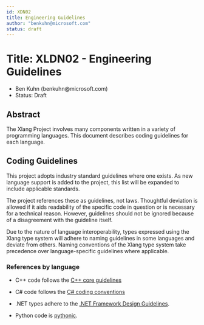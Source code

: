 ```yaml
---
id: XDN02
title: Engineering Guidelines
author: "benkuhn@microsoft.com"
status: draft
---
```


# Title: XLDN02 - Engineering Guidelines
* Ben Kuhn (benkuhn\@microsoft.com)
* Status: Draft

## Abstract

The Xlang Project involves many components written in a variety of programming languages. This document describes coding guidelines for each language.

## Coding Guidelines

This project adopts industry standard guidelines where one exists. As new language support is added to the project, this list will be expanded to include applicable standards. 

The project references these as guidelines, not laws. Thoughtful deviation is allowed if it aids readability of the specific code in question or is necessary for a technical reason. However, guidelines should not be ignored because of a disagreement with the guideline itself. 

Due to the nature of language interoperability, types expressed using the Xlang type system will adhere to naming guidelines in some languages and deviate from others. Naming conventions of the Xlang type system take precedence over language-specific guidelines where applicable.

### References by language

* C++ code follows the [C++ core guidelines](https://github.com/isocpp/CppCoreGuidelines/blob/master/CppCoreGuidelines.md)

* C# code follows the [C# coding conventions](https://docs.microsoft.com/en-us/dotnet/csharp/programming-guide/inside-a-program/coding-conventions)

* .NET types adhere to the [.NET Framework Design Guidelines](https://docs.microsoft.com/en-us/dotnet/csharp/programming-guide/inside-a-program/coding-conventions).

* Python code is [pythonic](https://docs.python-guide.org/writing/style/).

